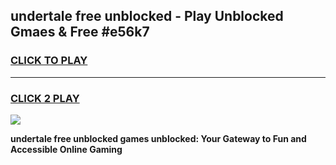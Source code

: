 
## undertale free unblocked - Play Unblocked Gmaes & Free #e56k7
<h3>
<a href="https://news.freeplayer.one?title=undertale_free_unblocked&ref=24F">CLICK TO PLAY</a></h3>
<hr>

<h3>
<a href="https://news.freeplayer.one?title=undertale_free_unblocked&ref=24F">CLICK 2 PLAY</a>
  
</h3>

<a href="https://news.freeplayer.one?title=undertale_free_unblocked&ref=24F/"><img src="https://clearcache.store/games.png"></a>


**undertale free unblocked games unblocked: Your Gateway to Fun and Accessible Online Gaming**
